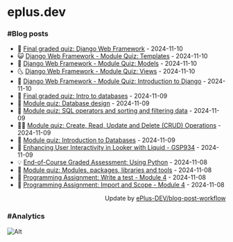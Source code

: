 # eplus.dev

### #Blog posts

<!-- BLOG-POST-LIST:START -->
 - 🧰 [Final graded quiz: Django Web Framework](https://eplus.dev/final-graded-quiz-django-web-framework) - 2024-11-10
 - 😺 [Django Web Framework - Module Quiz: Templates](https://eplus.dev/django-web-framework-module-quiz-templates) - 2024-11-10
 - 🗽 [Django Web Framework - Module Quiz: Models](https://eplus.dev/django-web-framework-module-quiz-models) - 2024-11-10
 - 🌜 [Django Web Framework - Module Quiz: Views](https://eplus.dev/django-web-framework-module-quiz-views) - 2024-11-10
 - 📝 [Django Web Framework - Module Quiz: Introduction to Django](https://eplus.dev/django-web-framework-module-quiz-introduction-to-django) - 2024-11-10
 - 🚀 [Final graded quiz: Intro to databases](https://eplus.dev/final-graded-quiz-intro-to-databases) - 2024-11-09
 - 💼 [Module quiz: Database design](https://eplus.dev/module-quiz-database-design) - 2024-11-09
 - 🦣 [Module quiz: SQL operators and sorting and filtering data](https://eplus.dev/module-quiz-sql-operators-and-sorting-and-filtering-data) - 2024-11-09
 - 👨‍🏫 [Module quiz: Create, Read, Update and Delete &lpar;CRUD&rpar; Operations](https://eplus.dev/module-quiz-create-read-update-and-delete-crud-operations) - 2024-11-09
 - 🔭 [Module quiz: Introduction to Databases](https://eplus.dev/module-quiz-introduction-to-databases) - 2024-11-09
 - 🤡 [Enhancing User Interactivity in Looker with Liquid - GSP934](https://eplus.dev/enhancing-user-interactivity-in-looker-with-liquid-gsp934) - 2024-11-09
 - 💡 [End-of-Course Graded Assessment: Using Python](https://eplus.dev/end-of-course-graded-assessment-using-python) - 2024-11-08
 - 🦣 [Module quiz: Modules, packages, libraries and tools](https://eplus.dev/module-quiz-modules-packages-libraries-and-tools) - 2024-11-08
 - 💪 [Programming Assignment: Write a test - Module 4](https://eplus.dev/programming-assignment-write-a-test-module-4) - 2024-11-08
 - 🤡 [Programming Assignment: Import and Scope - Module 4](https://eplus.dev/programming-assignment-import-and-scope-module-4) - 2024-11-08<!-- BLOG-POST-LIST:END -->

<div align="right">
  Update by <a target="_blank"
    href="https://github.com/ePlus-DEV/blog-post-workflow">ePlus-DEV/blog-post-workflow</a>
</div>

### #Analytics
![Alt](https://repobeats.axiom.co/api/embed/9990f7cddfbad8d834990b10ccad05f81ac1096f.svg "Repobeats analytics image")
